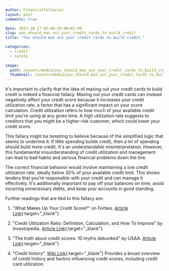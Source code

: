 ```yaml
---
author: FinancialFallacies
layout: post
comments: true

date: 2023-10-17 05:46:39:00+02:00  
slug: you_should_max_out_your_credit_cards_to_build_credit
title: "You should max out your credit cards to build credit."

categories:
  - credit
  - safety
  
image:
  path: /assets/media/you_should_max_out_your_credit_cards_to_build_credit.jpg
  thumbnail: /assets/media/you_should_max_out_your_credit_cards_to_build_credit.jpg
---
```


It's important to clarify that the idea of maxing out your credit cards to build credit is indeed a financial fallacy. Maxing out your credit cards can instead negatively affect your credit score because it increases your credit utilization rate, a factor that has a significant impact on your score calculation. Credit utilization refers to how much of your available credit limit you're using at any given time. A high utilization rate suggests to creditors that you might be a higher-risk customer, which could lower your credit score.

This fallacy might be tempting to believe because of the simplified logic that seems to underline it: If little spending builds credit, then a lot of spending should build more credit. It's an understandable misinterpretation. However, this fundamental misunderstanding of credit utilization and management can lead to bad habits and serious financial problems down the line.

The correct financial behavior would involve maintaining a low credit utilization rate, ideally below 30% of your available credit limit. This shows lenders that you're responsible with your credit and can manage it effectively. It's additionally important to pay off your balances on time, avoid incurring unnecessary debts, and keep your accounts in good standing.

Further readings that are tied to this fallacy are:

1. "What Makes Up Your Credit Score?" on Forbes. [Article Link](https://www.forbes.com/advisor/credit-score/what-makes-up-your-credit-score/){:target="_blank"}

2. "Credit Utilization Ratio: Definition, Calculation, and How To Improve" by Investopedia. [Article Link](https://www.investopedia.com/terms/c/credit-utilization-rate.asp){:target="_blank"}

3. "The truth about credit scores: 10 myths debunked" by USAA. [Article Link](https://www.usaa.com/inet/wc/advice-finances-the-truth-about-credit-scores?akredirect=true){:target="_blank"}

4. "Credit history". [Wiki Link](https://en.wikipedia.org/wiki/Credit_history){:target="_blank"}
Provides a broad overview of credit history and factors influencing credit scores, including credit card utilization.
